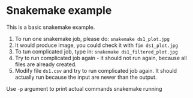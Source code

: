 Snakemake example
=========================================

This is a basic snakemake example. 


1. To run one snakemake job, please do: `snakemake ds1_plot.jpg`
2. It would produce image, you could check it with `fim ds1_plot.jpg`
3. To tun complicated job, type in: `snakemake ds1_filtered_plot.jpg`
4. Try to run complicated job again - it should not run again, because all files are already created.
5. Modify file `ds1.csv` and try to run complicated job again. It should actually run because the input are newer than the output.


Use `-p` argument to print actual commands snakemake running
